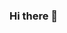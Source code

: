### Hi there 👋

<!--
**megcoast/megcoast** is a ✨ _special_ ✨ repository because its `README.md` (this file) appears on your GitHub profile.

Here are some ideas to get you started:

- 🔭 I’m currently working on recreating a webpage 
- 🌱 I’m currently learning coding basics
- 👯 I’m looking to collaborate on new and exciting projects
- 🤔 I’m looking for help with coding best practice
- 💬 Ask me about.. anything
- 📫 How to reach me: slack
- 😄 Pronouns: She/Her
- ⚡ Fun fact: I lived in South Korea for 7 years and have an unhealthy obsession with kimchi.. 
-->
